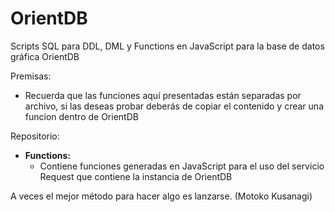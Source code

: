 # OrientDB
Scripts SQL para DDL, DML y Functions en JavaScript para la base de datos gráfica OrientDB

Premisas:

* Recuerda que las funciones aquí presentadas están separadas por archivo, si las deseas probar deberás de copiar el contenido y crear una funcion dentro de OrientDB

Repositorio:

  * **Functions:**
    * Contiene funciones generadas en JavaScript para el uso del servicio Request que contiene la instancia de OrientDB

A veces el mejor método para hacer algo es lanzarse. (Motoko Kusanagi)
